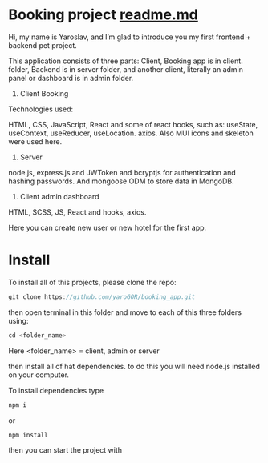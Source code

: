 # Booking project [readme.md](http://readme.md)

Hi, my name is Yaroslav, and I’m glad to introduce you my first frontend + backend pet project. 

This application consists of three parts: Client, Booking app is in client. folder, Backend is in server folder, and another client, literally an admin panel or dashboard is in admin folder. 

1. Client Booking

Technologies used:

HTML, CSS, JavaScript, React and some of react hooks, such as: useState, useContext, useReducer, useLocation. axios. Also MUI icons and skeleton were used here.

1. Server

node.js, express.js and JWToken and bcryptjs for authentication and hashing passwords. And mongoose ODM to store data in MongoDB.

1. Client admin dashboard

HTML, SCSS, JS, React and hooks, axios.

Here you can create new user or new hotel for the first app.

# Install

To install all of this projects, please clone the repo:

  

```jsx
git clone https://github.com/yaroGOR/booking_app.git
```

then open terminal in this folder and move to each of this three  folders using:

 

```jsx
cd <folder_name>
```

Here <folder_name> = client, admin or server

then install all of hat dependencies. to do this you will need  node.js  installed on your computer.

To install dependencies type 

```jsx
npm i 
```

or

```jsx
npm install
```

then you can start the project with

